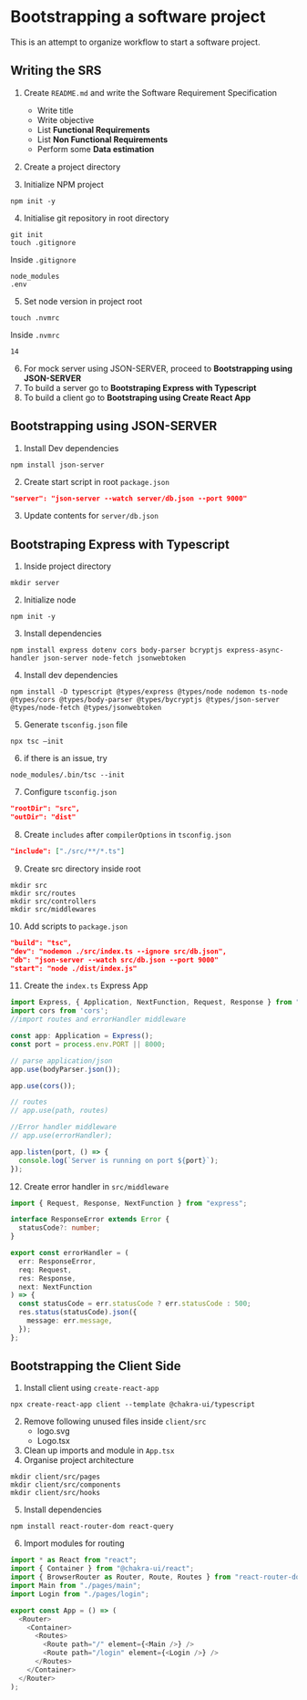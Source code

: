 # Bootstrapping a software project
This is an attempt to organize workflow to start a software project.

## Writing the SRS

1. Create `README.md` and write the Software Requirement Specification
    - Write title
    - Write objective
    - List <b>Functional Requirements</b>
    - List <b>Non Functional Requirements</b>
    - Perform some <b>Data estimation</b>
    
2. Create a project directory
3. Initialize NPM project
```shell 
npm init -y
```

4. Initialise git repository in root directory
```shell
git init
touch .gitignore
```
Inside `.gitignore`
```text
node_modules
.env
```
5. Set node version in project root
```shell
touch .nvmrc
```
Inside `.nvmrc`
```text
14
```
6. For mock server using JSON-SERVER, proceed to <b>Bootstrapping using JSON-SERVER</b>
7. To build a server go to <b>Bootstraping Express with Typescript</b>
8. To build a client go to <b>Bootstraping using Create React App</b>


## Bootstrapping using JSON-SERVER
1. Install Dev dependencies
```shell
npm install json-server
```
2. Create start script in root `package.json`
```json
"server": "json-server --watch server/db.json --port 9000"
```
3. Update contents for `server/db.json`

## Bootstraping Express with Typescript

1. Inside project directory
```shell
mkdir server
```
2. Initialize node
```shell
npm init -y
```
3. Install dependencies
```shell
npm install express dotenv cors body-parser bcryptjs express-async-handler json-server node-fetch jsonwebtoken
```
4. Install dev dependencies
```shell 
npm install -D typescript @types/express @types/node nodemon ts-node @types/cors @types/body-parser @types/bycryptjs @types/json-server @types/node-fetch @types/jsonwebtoken
```
5. Generate `tsconfig.json` file
```shell
npx tsc —init
```
6. if there is an issue, try
```shell
node_modules/.bin/tsc --init
```
7. Configure `tsconfig.json`
```json
"rootDir": "src",
"outDir": "dist"
```
8. Create `includes` after `compilerOptions` in `tsconfig.json`
```json
"include": ["./src/**/*.ts"]
```
9. Create src directory inside root
```shell
mkdir src
mkdir src/routes
mkdir src/controllers
mkdir src/middlewares
```
10. Add scripts to `package.json`
```json
"build": "tsc",
"dev": "nodemon ./src/index.ts --ignore src/db.json",
"db": "json-server --watch src/db.json --port 9000"
"start": "node ./dist/index.js"
```
11. Create the `index.ts` Express App
```ts
import Express, { Application, NextFunction, Request, Response } from "express";
import cors from 'cors';
//import routes and errorHandler middleware

const app: Application = Express();
const port = process.env.PORT || 8000;

// parse application/json
app.use(bodyParser.json());

app.use(cors());

// routes
// app.use(path, routes)

//Error handler middleware
// app.use(errorHandler);

app.listen(port, () => {
  console.log(`Server is running on port ${port}`);
});
```
12. Create error handler in `src/middleware`
```ts
import { Request, Response, NextFunction } from "express";

interface ResponseError extends Error {
  statusCode?: number;
}

export const errorHandler = (
  err: ResponseError,
  req: Request,
  res: Response,
  next: NextFunction
) => {
  const statusCode = err.statusCode ? err.statusCode : 500;
  res.status(statusCode).json({
    message: err.message,
  });
};
```

## Bootstrapping the Client Side
1. Install client using `create-react-app`
```shell
npx create-react-app client --template @chakra-ui/typescript
```
2. Remove following unused files inside `client/src`
    - logo.svg
    - Logo.tsx
3. Clean up imports and module in `App.tsx`
4. Organise project architecture
```shell
mkdir client/src/pages
mkdir client/src/components
mkdir client/src/hooks
```
5. Install dependencies
```shell
npm install react-router-dom react-query
```
6. Import modules for routing
```ts
import * as React from "react";
import { Container } from "@chakra-ui/react";
import { BrowserRouter as Router, Route, Routes } from "react-router-dom";
import Main from "./pages/main";
import Login from "./pages/login";

export const App = () => (
  <Router>
    <Container>
      <Routes>
        <Route path="/" element={<Main />} />
        <Route path="/login" element={<Login />} />
      </Routes>
    </Container>
  </Router>
);
```
